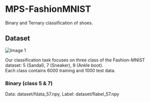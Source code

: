 # MPS-FashionMNIST
Binary and Ternary classification of shoes.

## Dataset
![Image 1](https://raw.githubusercontent.com/lmcinnes/umap/master/images/umap_example_fashion_mnist1.png)

Our classification task focuses on three class of the Fashion-MNIST dataset: 5 (Sandal), 7 (Sneaker), 9 (Ankle boot).  
Each class contains 6000 training and 1000 test data.

### Binary (class 5 & 7)
Data: dataset/fdata_57.npy, Label: dataset/flabel_57.npy  
